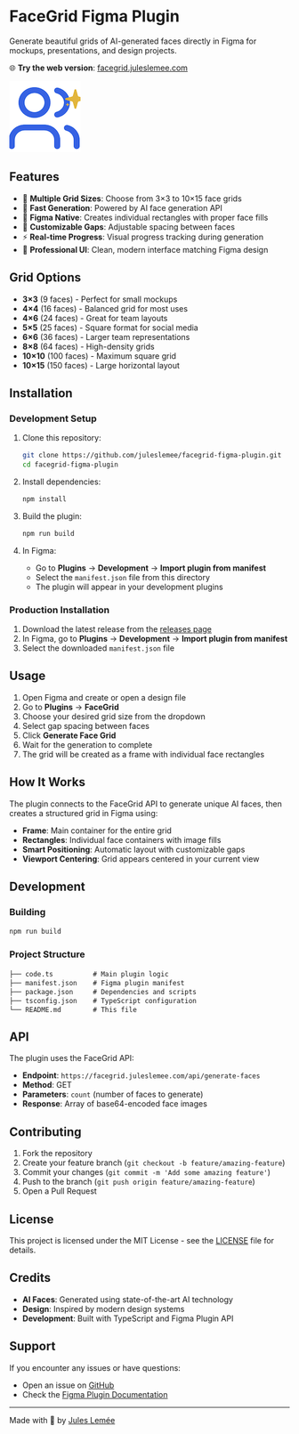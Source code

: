# FaceGrid Figma Plugin

Generate beautiful grids of AI-generated faces directly in Figma for mockups, presentations, and design projects.

🌐 **Try the web version**: [facegrid.juleslemee.com](https://facegrid.juleslemee.com)

![FaceGrid](logo.png)

## Features

- 🎯 **Multiple Grid Sizes**: Choose from 3×3 to 10×15 face grids
- 🚀 **Fast Generation**: Powered by AI face generation API
- 🎨 **Figma Native**: Creates individual rectangles with proper face fills
- 📏 **Customizable Gaps**: Adjustable spacing between faces
- ⚡ **Real-time Progress**: Visual progress tracking during generation
- 🎪 **Professional UI**: Clean, modern interface matching Figma design

## Grid Options

- **3×3** (9 faces) - Perfect for small mockups
- **4×4** (16 faces) - Balanced grid for most uses
- **4×6** (24 faces) - Great for team layouts
- **5×5** (25 faces) - Square format for social media
- **6×6** (36 faces) - Larger team representations
- **8×8** (64 faces) - High-density grids
- **10×10** (100 faces) - Maximum square grid
- **10×15** (150 faces) - Large horizontal layout

## Installation

### Development Setup

1. Clone this repository:
   ```bash
   git clone https://github.com/juleslemee/facegrid-figma-plugin.git
   cd facegrid-figma-plugin
   ```

2. Install dependencies:
   ```bash
   npm install
   ```

3. Build the plugin:
   ```bash
   npm run build
   ```

4. In Figma:
   - Go to **Plugins** → **Development** → **Import plugin from manifest**
   - Select the `manifest.json` file from this directory
   - The plugin will appear in your development plugins

### Production Installation

1. Download the latest release from the [releases page](https://github.com/juleslemee/facegrid-figma-plugin/releases)
2. In Figma, go to **Plugins** → **Development** → **Import plugin from manifest**
3. Select the downloaded `manifest.json` file

## Usage

1. Open Figma and create or open a design file
2. Go to **Plugins** → **FaceGrid**
3. Choose your desired grid size from the dropdown
4. Select gap spacing between faces
5. Click **Generate Face Grid**
6. Wait for the generation to complete
7. The grid will be created as a frame with individual face rectangles

## How It Works

The plugin connects to the FaceGrid API to generate unique AI faces, then creates a structured grid in Figma using:

- **Frame**: Main container for the entire grid
- **Rectangles**: Individual face containers with image fills
- **Smart Positioning**: Automatic layout with customizable gaps
- **Viewport Centering**: Grid appears centered in your current view

## Development

### Building

```bash
npm run build
```

### Project Structure

```
├── code.ts          # Main plugin logic
├── manifest.json    # Figma plugin manifest
├── package.json     # Dependencies and scripts
├── tsconfig.json    # TypeScript configuration
└── README.md        # This file
```

## API

The plugin uses the FaceGrid API:
- **Endpoint**: `https://facegrid.juleslemee.com/api/generate-faces`
- **Method**: GET
- **Parameters**: `count` (number of faces to generate)
- **Response**: Array of base64-encoded face images

## Contributing

1. Fork the repository
2. Create your feature branch (`git checkout -b feature/amazing-feature`)
3. Commit your changes (`git commit -m 'Add some amazing feature'`)
4. Push to the branch (`git push origin feature/amazing-feature`)
5. Open a Pull Request

## License

This project is licensed under the MIT License - see the [LICENSE](LICENSE) file for details.

## Credits

- **AI Faces**: Generated using state-of-the-art AI technology
- **Design**: Inspired by modern design systems
- **Development**: Built with TypeScript and Figma Plugin API

## Support

If you encounter any issues or have questions:
- Open an issue on [GitHub](https://github.com/juleslemee/facegrid-figma-plugin/issues)
- Check the [Figma Plugin Documentation](https://www.figma.com/plugin-docs/)

---

Made with 💙 by [Jules Lemée](https://juleslemee.com)
